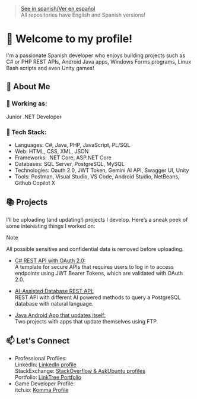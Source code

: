 > [See in spanish/Ver en español](https://github.com/LuisMiSanVe/LuisMiSanVe/blob/spanish/README.md)\
> All repositories have English and Spanish versions!
# 👋 Welcome to my profile!
I'm a passionate Spanish developer who enjoys building projects such as C# or PHP REST APIs, Android Java apps, Windows Forms programs, Linux Bash scripts and even Unity games!
## 🚀 About Me
### 💼 Working as:
Junior .NET Developer
### 🔧 Tech Stack:
- Languages: C#, Java, PHP, JavaScript, PL/SQL
- Web: HTML, CSS, XML, JSON
- Frameworks: .NET Core, ASP.NET Core
- Databases: SQL Server, PostgreSQL, MySQL
- Technologies: Oauth 2.0, JWT Token, Gemini AI API, Swagger UI, Unity
- Tools: Postman, Visual Studio, VS Code, Android Studio, NetBeans, Github Copilot X
## 📚 Projects
I’ll be uploading (and updating!) projects I develop. Here’s a sneak peek of some interesting things I worked on:
> [!NOTE]
> All possible sensitive and confidential data is removed before uploading.
- [C# REST API with OAuth 2.0:](https://github.com/LuisMiSanVe/OAuth_API)\
  A template for secure APIs that requires users to log in to access endpoints using JWT Bearer Tokens, which are validated with OAuth 2.0.

- [AI-Assisted Database REST API:](https://github.com/LuisMiSanVe/AI_DB_REST_API)\
  REST API with different AI powered methods to query a PostgreSQL database with natural language.

- [Java Android App that updates itself:](https://github.com/LuisMiSanVe/AutoUpdaterAndroid)\
  Two projects with apps that update themselves using FTP.

## 📫 Let's Connect
- Professional Profiles:\
LinkedIn: [LinkedIn profile](https://www.linkedin.com/in/luis-miguel-s%C3%A1nchez-967024326/)\
StackExchange: [StackOverflow & AskUbuntu profiles](https://stackexchange.com/users/25822412/luis-miguel-sánchez?tab=accounts)\
Portfolio: [LinkTree Portfolio](https://linktr.ee/luismiguelsanchez)
- Game Developer Profile:\
itch.io: [Komma Profile](https://kommagames.itch.io/)
